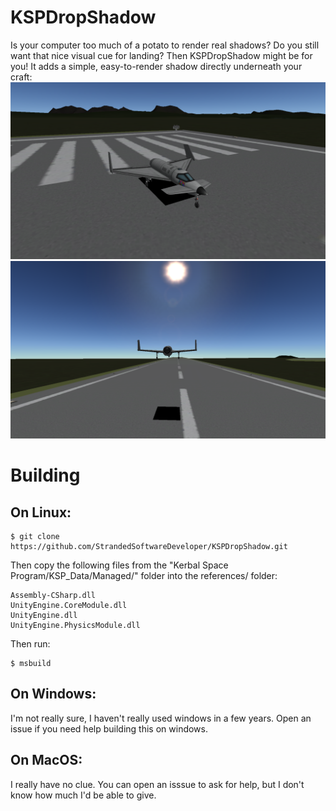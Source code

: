 # KSPDropShadow
Is your computer too much of a potato to render real shadows?
Do you still want that nice visual cue for landing?
Then KSPDropShadow might be for you!
It adds a simple, easy-to-render shadow directly underneath your craft:
![A craft on the ground with a crude shadow underneath](image1.png)
![A craft in the air with the same crude shadow underneath](image2.png)

# Building
## On Linux:
```
$ git clone https://github.com/StrandedSoftwareDeveloper/KSPDropShadow.git
```
Then copy the following files from the "Kerbal Space Program/KSP_Data/Managed/" folder into the references/ folder:
```
Assembly-CSharp.dll
UnityEngine.CoreModule.dll
UnityEngine.dll
UnityEngine.PhysicsModule.dll
```
Then run:
```
$ msbuild
```

## On Windows:
I'm not really sure, I haven't really used windows in a few years.
Open an issue if you need help building this on windows.

## On MacOS:
I really have no clue.
You can open an isssue to ask for help, but I don't know how much I'd be able to give.
